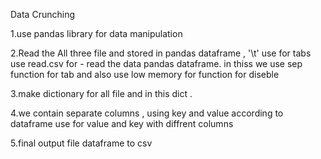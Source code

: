    Data Crunching  
   
1.use pandas library for data manipulation

2.Read the All three file and stored in pandas dataframe , '\t' use for tabs 
  use read.csv for - read the data pandas dataframe.
  in thiss we use sep function for tab and also use low memory for function for diseble 

3.make dictionary for all file and in this dict .

4.we contain separate columns , using key and value according to dataframe
   use for value and key with diffrent columns

5.final output file dataframe to csv
 

